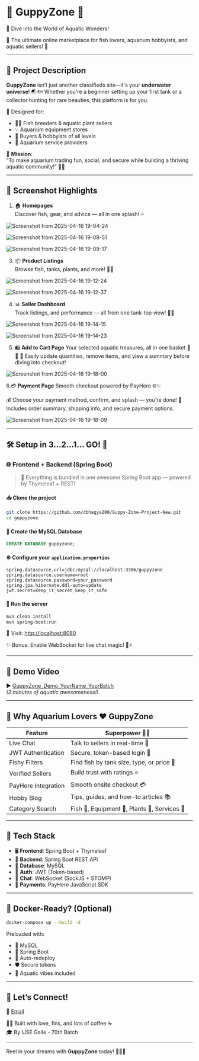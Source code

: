 
# 🐠 GuppyZone 🌿  
🌊 Dive into the World of Aquatic Wonders!

🚀 The ultimate online marketplace for fish lovers, aquarium hobbyists, and aquatic sellers! 💙

---

## 📜 Project Description

**GuppyZone** isn’t just another classifieds site—it's your **underwater universe**! 🌏🐟 Whether you're a beginner setting up your first tank or a collector hunting for rare beauties, this platform is for you.

🎯 Designed for:
- 🧑‍🌾 Fish breeders & aquatic plant sellers
- 💡 Aquarium equipment stores
- 🤝 Buyers & hobbyists of all levels
- 🧼 Aquarium service providers

🌟 **Mission**:  
“To make aquarium trading fun, social, and secure while building a thriving aquatic community!” 🌿✨

---

## 📸 Screenshot Highlights

1. 🏠 **Homepages**  
   Discover fish, gear, and advice — all in one splash! 💦
   
  ![Screenshot from 2025-04-16 19-04-24](https://github.com/user-attachments/assets/9ac5b3d9-e92f-4e5b-b4fb-d0a2425583c2)

  ![Screenshot from 2025-04-16 19-08-51](https://github.com/user-attachments/assets/80fabacc-f38e-4489-84e7-c66f8dd1231c)

  ![Screenshot from 2025-04-16 19-09-17](https://github.com/user-attachments/assets/7daecfe4-1010-4f74-b3b0-d3dd5273d366)




3. 📦 **Product Listings**  
   Browse fish, tanks, plants, and more! 🌊🌿
   
  ![Screenshot from 2025-04-16 19-12-24](https://github.com/user-attachments/assets/6006200b-daf5-4c83-9ee3-2d8e0cd92bdb)

![Screenshot from 2025-04-16 19-12-37](https://github.com/user-attachments/assets/f417bc46-eb8b-4279-926b-ecaf133ea38d)




4. 📊 **Seller Dashboard**  
   Track listings, and performance — all from one tank-top view! 🧠🐠
   
  ![Screenshot from 2025-04-16 19-14-15](https://github.com/user-attachments/assets/2e7cc292-7d4d-4012-9877-7e4b2c8f66a2)

![Screenshot from 2025-04-16 19-14-23](https://github.com/user-attachments/assets/62d42e37-b11e-4a54-97fc-cbc40b12c849)




5. 🛍️ **Add to Cart Page**
Your selected aquatic treasures, all in one basket 🧺🐠
🐡 Easily update quantities, remove items, and view a summary before diving into checkout!  

![Screenshot from 2025-04-16 19-18-00](https://github.com/user-attachments/assets/3fa302d1-efa3-4f72-a511-e40041fc840d)



6.💳 **Payment Page**
Smooth checkout powered by PayHere 🌐✨

💰 Choose your payment method, confirm, and splash — you're done!
💸 Includes order summary, shipping info, and secure payment options.

![Screenshot from 2025-04-16 19-18-09](https://github.com/user-attachments/assets/7ab80375-3a3f-4d00-b29b-365f4e2c9906)

---

## 🛠️ Setup in 3...2...1... GO! 🚦

### 🌐 Frontend + Backend (Spring Boot)

> 🧠 Everything is bundled in one awesome Spring Boot app — powered by Thymeleaf + REST!

#### 📥 Clone the project
```bash
git clone https://github.com/dbhagya200/Guppy-Zone-Project-New.git
cd guppyzone
```

#### 🐬 Create the MySQL Database
```sql
CREATE DATABASE guppyzone;
```

#### ⚙️ Configure your `application.properties`
```properties
spring.datasource.url=jdbc:mysql://localhost:3306/guppyzone
spring.datasource.username=root
spring.datasource.password=your_password
spring.jpa.hibernate.ddl-auto=update
jwt.secret=keep_it_secret_keep_it_safe
```

#### 🚀 Run the server
```bash
mvn clean install
mvn spring-boot:run
```

🔗 Visit: [http://localhost:8080](http://localhost:8080)

✨ Bonus: Enable WebSocket for live chat magic! 💬⚡

---

## 🎥 Demo Video

▶️ [GuppyZone_Demo_YourName_YourBatch](https://youtu.be/GuppyZoneDemo_YourName_YourBatch)  
_(2 minutes of aquatic awesomeness!)_

---

## 🌟 Why Aquarium Lovers ❤️ GuppyZone

| Feature                | Superpower 🦸‍♀️                        |
|------------------------|-----------------------------------------|
| Live Chat              | Talk to sellers in real-time 💬          |
| JWT Authentication     | Secure, token-based login 🔐            |
| Fishy Filters          | Find fish by tank size, type, or price 🐡 |
| Verified Sellers       | Build trust with ratings ⭐              |
| PayHere Integration    | Smooth onsite checkout 💳               |
| Hobby Blog             | Tips, guides, and how-to articles 📚     |
| Category Search        | Fish 🐠, Equipment 🧰, Plants 🌿, Services 🧼 |

---

## 🧠 Tech Stack

- 🖥️ **Frontend**: Spring Boot + Thymeleaf
- 🔗 **Backend**: Spring Boot REST API
- 🐬 **Database**: MySQL
- 🔐 **Auth**: JWT (Token-based)
- 📡 **Chat**: WebSocket (SockJS + STOMP)
- 💸 **Payments**: PayHere JavaScript SDK

---

## 🐳 Docker-Ready? (Optional)

```bash
docker-compose up --build -d
```

Preloaded with:
- 🐬 MySQL
- 🐳 Spring Boot
- 🔁 Auto-redeploy
- 🛡️ Secure tokens
- 🌈 Aquatic vibes included

---

## 💌 Let’s Connect!

 📧 [Email](#) 

👨‍💻 Built with love, fins, and lots of coffee ☕  
🎓 By IJSE Galle - 70th Batch

---
Reel in your dreams with **GuppyZone** today! 🎣💧✨
```
